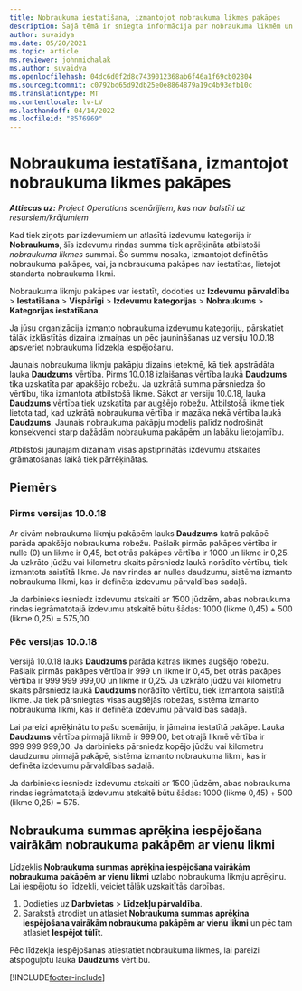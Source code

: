 ```yaml
---
title: Nobraukuma iestatīšana, izmantojot nobraukuma likmes pakāpes
description: Šajā tēmā ir sniegta informācija par nobraukuma likmēm un nobraukuma likmju pakāpēm.
author: suvaidya
ms.date: 05/20/2021
ms.topic: article
ms.reviewer: johnmichalak
ms.author: suvaidya
ms.openlocfilehash: 04dc6d0f2d8c7439012368ab6f46a1f69cb02804
ms.sourcegitcommit: c0792bd65d92db25e0e8864879a19c4b93efb10c
ms.translationtype: MT
ms.contentlocale: lv-LV
ms.lasthandoff: 04/14/2022
ms.locfileid: "8576969"
---
```

# <a name="set-up-mileage-using-mileage-rate-tiers"></a>Nobraukuma iestatīšana, izmantojot nobraukuma likmes pakāpes

_**Attiecas uz:** Project Operations scenārijiem, kas nav balstīti uz resursiem/krājumiem_

Kad tiek ziņots par izdevumiem un atlasītā izdevumu kategorija ir **Nobraukums**, šīs izdevumu rindas summa tiek aprēķināta atbilstoši *nobraukuma likmes* summai. Šo summu nosaka, izmantojot definētās nobraukuma pakāpes, vai, ja nobraukuma pakāpes nav iestatītas, lietojot standarta nobraukuma likmi. 

Nobraukuma likmju pakāpes var iestatīt, dodoties uz **Izdevumu pārvaldība** > **Iestatīšana** > **Vispārīgi** > **Izdevumu kategorijas** > **Nobraukums** > **Kategorijas iestatīšana**.

Ja jūsu organizācija izmanto nobraukuma izdevumu kategoriju, pārskatiet tālāk izklāstītās dizaina izmaiņas un pēc jaunināšanas uz versiju 10.0.18 apsveriet nobraukuma līdzekļa iespējošanu. 

Jaunais nobraukuma likmju pakāpju dizains ietekmē, kā tiek apstrādāta lauka **Daudzums** vērtība. Pirms 10.0.18 izlaišanas vērtība laukā **Daudzums** tika uzskatīta par apakšējo robežu. Ja uzkrātā summa pārsniedza šo vērtību, tika izmantota atbilstošā likme.  Sākot ar versiju 10.0.18, lauka **Daudzums** vērtība tiek uzskatīta par augšējo robežu. Atbilstošā likme tiek lietota tad, kad uzkrātā nobraukuma vērtība ir mazāka nekā vērtība laukā **Daudzums**.  Jaunais nobraukuma pakāpju modelis palīdz nodrošināt konsekvenci starp dažādām nobraukuma pakāpēm un labāku lietojamību.   

Atbilstoši jaunajam dizainam visas apstiprinātās izdevumu atskaites grāmatošanas laikā tiek pārrēķinātas.

## <a name="example"></a>Piemērs
 
### <a name="before-version-10018"></a>Pirms versijas 10.0.18
Ar divām nobraukuma likmju pakāpēm lauks **Daudzums** katrā pakāpē parāda apakšējo nobraukuma robežu. Pašlaik pirmās pakāpes vērtība ir nulle (0) un likme ir 0,45, bet otrās pakāpes vērtība ir 1000 un likme ir 0,25. Ja uzkrāto jūdžu vai kilometru skaits pārsniedz laukā norādīto vērtību, tiek izmantota saistītā likme. Ja nav rindas ar nulles daudzumu, sistēma izmanto nobraukuma likmi, kas ir definēta izdevumu pārvaldības sadaļā. 
 
Ja darbinieks iesniedz izdevumu atskaiti ar 1500 jūdzēm, abas nobraukuma rindas iegrāmatotajā izdevumu atskaitē būtu šādas: 1000 (likme 0,45) + 500 (likme 0,25) = 575,00.

### <a name="after-version-10018"></a>Pēc versijas 10.0.18
Versijā 10.0.18 lauks **Daudzums** parāda katras likmes augšējo robežu. Pašlaik pirmās pakāpes vērtība ir 999 un likme ir 0,45, bet otrās pakāpes vērtība ir 999 999 999,00 un likme ir 0,25. Ja uzkrāto jūdžu vai kilometru skaits pārsniedz laukā **Daudzums** norādīto vērtību, tiek izmantota saistītā likme. Ja tiek pārsniegtas visas augšējās robežas, sistēma izmanto nobraukuma likmi, kas ir definēta izdevumu pārvaldības sadaļā. 
 
Lai pareizi aprēķinātu to pašu scenāriju, ir jāmaina iestatītā pakāpe. Lauka **Daudzums** vērtība pirmajā likmē ir 999,00, bet otrajā likmē vērtība ir 999 999 999,00. Ja darbinieks pārsniedz kopējo jūdžu vai kilometru daudzumu pirmajā pakāpē, sistēma izmanto nobraukuma likmi, kas ir definēta izdevumu pārvaldības sadaļā. 
  
Ja darbinieks iesniedz izdevumu atskaiti ar 1500 jūdzēm, abas nobraukuma rindas iegrāmatotajā izdevumu atskaitē būtu šādas: 1000 (likme 0,45) + 500 (likme 0,25) = 575.

## <a name="enable-the-mileage-amount-calculation-for-multiple-mileage-tiers-with-same-rate-feature"></a>Nobraukuma summas aprēķina iespējošana vairākām nobraukuma pakāpēm ar vienu likmi

Līdzeklis **Nobraukuma summas aprēķina iespējošana vairākām nobraukuma pakāpēm ar vienu likmi** uzlabo nobraukuma likmju aprēķinu. Lai iespējotu šo līdzekli, veiciet tālāk uzskaitītās darbības.

1. Dodieties uz **Darbvietas** > **Līdzekļu pārvaldība**. 
2. Sarakstā atrodiet un atlasiet **Nobraukuma summas aprēķina iespējošana vairākām nobraukuma pakāpēm ar vienu likmi** un pēc tam atlasiet **Iespējot tūlīt**.

Pēc līdzekļa iespējošanas atiestatiet nobraukuma likmes, lai pareizi atspoguļotu lauka **Daudzums** vērtību. 


[!INCLUDE[footer-include](../includes/footer-banner.md)]
